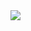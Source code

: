 <a href="https://github.com/Brotat0/Brotat0.github.io/wiki/CSS">
  <img align="center"  src="https://i.imgur.com/LHCAEtu.gif"/>
</a>
